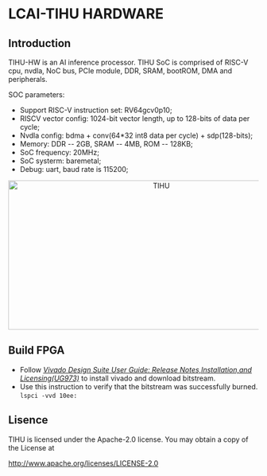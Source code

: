 # LCAI-TIHU HARDWARE
## Introduction  

TIHU-HW is an AI inference processor. TIHU SoC is comprised of RISC-V cpu, nvdla, NoC bus, PCIe module, DDR, SRAM, bootROM, DMA and peripherals.  

SOC parameters:  
* Support RISC-V instruction set: RV64gcv0p10;
* RISCV vector config: 1024-bit vector length, up to 128-bits of data per cycle;
* Nvdla config:  bdma + conv(64*32 int8 data per cycle) + sdp(128-bits);
* Memory: DDR -- 2GB, SRAM -- 4MB, ROM -- 128KB;
* SoC frequency: 20MHz;  
* SoC systerm: baremetal;
* Debug: uart, baud rate is 115200;

<div align=center>
<img src="https://github.com/LCAI-TIHU/SW/blob/main/doc/AIPU_structure.png" width="600" height="300" alt="TIHU"/><br/>
</div>

## Build FPGA  
* Follow [_Vivado Design Suite User Guide: Release Notes,Installation,and Licensing(UG973)_](https://docs.xilinx.com/r/en-US/ug973-vivado-release-notes-install-license/Create-and-Generate-a-License-Key-File) to install vivado and download bitstream.   
* Use this instruction to verify that the bitstream was successfully burned.  
  ` lspci -vvd 10ee: `

## Lisence  
TIHU is licensed under the Apache-2.0 license. You may obtain a copy of the License at

http://www.apache.org/licenses/LICENSE-2.0
